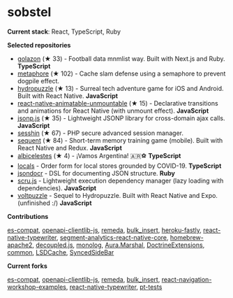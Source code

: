 # sobstel

**Current stack**: React, TypeScript, Ruby

**Selected repositories**


- [golazon](https://github.com/sobstel/golazon) (★ 33) - Football data mnmlist way. Built with Next.js and Ruby. **TypeScript**
- [metaphore](https://github.com/sobstel/metaphore) (★ 102) - Cache slam defense using a semaphore to prevent dogpile effect.
- [hydropuzzle](https://github.com/sobstel/hydropuzzle) (★ 13) - Surreal tech adventure game for iOS and Android. Built with React Native. **JavaScript**
- [react-native-animatable-unmountable](https://github.com/sobstel/react-native-animatable-unmountable) (★ 15) - Declarative transitions and animations for React Native (with unmount effect). **JavaScript**
- [jsonp.js](https://github.com/sobstel/jsonp.js) (★ 35) - Lightweight JSONP library for cross-domain ajax calls. **JavaScript**
- [sesshin](https://github.com/sobstel/sesshin) (★ 67) - PHP secure advanced session manager.
- [sequent](https://github.com/sobstel/sequent) (★ 84) - Short-term memory training game (mobile). Built with React Native and Redux. **JavaScript**
- [albicelestes](https://github.com/sobstel/albicelestes) (★ 4) - ¡Vamos Argentina! 🇦🇷⚽ **TypeScript**
- [locals](https://github.com/sobstel/locals) - Order form for local stores grounded by COVID-19. **TypeScript**
- [jsondocr](https://github.com/sobstel/jsondocr) - DSL for documenting JSON structure. **Ruby**
- [scru.js](https://github.com/sobstel/scru.js) - Lightweight execution dependency manager (lazy loading with dependencies). **JavaScript**
- [voltpuzzle](https://github.com/sobstel/voltpuzzle) - Sequel to Hydropuzzle. Built with React Native and Expo. (unfinished :/) **JavaScript**

**Contributions**

[es-compat](https://github.com/robatwilliams/es-compat/commits?author=sobstel), [openapi-clientlib-js](https://github.com/SaxoBank/openapi-clientlib-js/commits?author=sobstel), [remeda](https://github.com/remeda/remeda/commits?author=sobstel), [bulk_insert](https://github.com/jamis/bulk_insert/commits?author=sobstel), [heroku-fastly](https://github.com/fastly/heroku-fastly/commits?author=sobstel), [react-native-typewriter](https://github.com/TaylorBriggs/react-native-typewriter/commits?author=sobstel), [segment-analytics-react-native-core](https://github.com/Nabobil/segment-analytics-react-native-core/commits?author=sobstel), [homebrew-apache2](https://github.com/djl/homebrew-apache2/commits?author=sobstel), [decoupled.js](https://github.com/maciejsmolinski/decoupled.js/commits?author=sobstel), [monolog](https://github.com/Seldaek/monolog/commits?author=sobstel), [Aura.Marshal](https://github.com/auraphp/Aura.Marshal/commits?author=sobstel), [DoctrineExtensions](https://github.com/beberlei/DoctrineExtensions/commits?author=sobstel), [common](https://github.com/doctrine/common/commits?author=sobstel), [LSDCache](https://github.com/gsmlabs/LSDCache/commits?author=sobstel), [SyncedSideBar](https://github.com/TheSpyder/SyncedSideBar/commits?author=sobstel)

**Current forks**

[es-compat](https://github.com/sobstel/es-compat), [openapi-clientlib-js](https://github.com/sobstel/openapi-clientlib-js), [remeda](https://github.com/sobstel/remeda), [bulk_insert](https://github.com/sobstel/bulk_insert), [react-navigation-workshop-examples](https://github.com/sobstel/react-navigation-workshop-examples), [react-native-typewriter](https://github.com/sobstel/react-native-typewriter), [pt-tests](https://github.com/sobstel/pt-tests)

